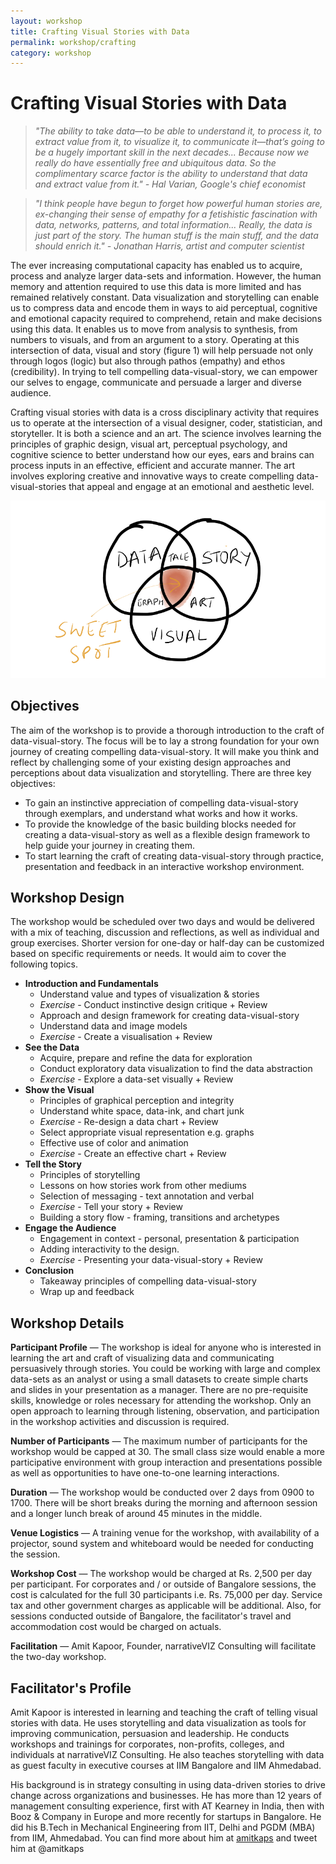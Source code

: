 ```yaml
---
layout: workshop
title: Crafting Visual Stories with Data
permalink: workshop/crafting
category: workshop
---
```


# Crafting Visual Stories with Data

> *"The ability to take data—to be able to understand it, to process it, to extract value from it, to visualize it, to communicate it—that’s going to be a hugely important skill in the next decades... Because now we really do have essentially free and ubiquitous data. So the complimentary scarce factor is the ability to understand that data and extract value from it." - Hal Varian, Google's chief economist*

> *"I think people have begun to forget how powerful human stories are, ex-changing their sense of empathy for a fetishistic fascination with data, networks, patterns, and total information... Really, the data is just part of the story. The human stuff is the main stuff, and the data should enrich it." - Jonathan Harris, artist and computer scientist*


The ever increasing computational capacity has enabled us to acquire, process and analyze larger data-sets and information. However, the human memory and attention required to use this data is more limited and has remained relatively constant. Data visualization and storytelling can enable us to compress data and encode them in ways to aid perceptual, cognitive and emotional capacity required to comprehend, retain and make decisions using this data. It enables us to move from analysis to synthesis, from numbers to visuals, and from an argument to a story. Operating at this intersection of data, visual and story (figure 1) will help persuade not only through logos (logic) but also through pathos (empathy) and ethos (credibility). In trying to tell compelling data-visual-story, we can empower our selves to engage, communicate and persuade a larger and diverse audience. 

Crafting visual stories with data is a cross disciplinary activity that requires us to operate at the intersection of a visual designer, coder, statistician, and storyteller. It is both a science and an art. The science involves learning the principles of graphic design, visual art, perceptual psychology, and cognitive science to better understand how our eyes, ears and brains can process inputs in an effective, efficient and accurate manner. The art involves exploring creative and innovative ways to create compelling data-visual-stories that appeal and engage at an emotional and aesthetic level.

![Intersection of Data, Visual, and Story](../../assets/img/data_story_visual.png)

## Objectives

The aim of the workshop is to provide a thorough introduction to the craft of data-visual-story. The focus will be to lay a strong foundation for your own journey of creating compelling data-visual-story. It will make you think and reflect by challenging some of your existing design approaches and perceptions about data visualization and storytelling. There are three key objectives: 

* To gain an instinctive appreciation of compelling data-visual-story through exemplars, and understand what works and how it works.
* To provide the knowledge of the basic building blocks needed for creating a data-visual-story as well as a flexible design framework to help guide your journey in creating them.
* To start learning the craft of creating data-visual-story through practice, presentation and feedback in an interactive workshop environment.

## Workshop Design

The workshop would be scheduled over two days and would be delivered with a mix of teaching, discussion and reflections, as well as individual and group exercises. Shorter version for one-day or half-day can be customized based on specific requirements or needs. It would aim to cover the following topics. 

* **Introduction and Fundamentals**
	- Understand value and types of visualization & stories 
	- *Exercise* - Conduct instinctive design critique + Review
	- Approach and design framework for creating data-visual-story
	- Understand data and image models
	- *Exercise* - Create a visualisation + Review
* **See the Data**
	- Acquire, prepare and refine the data for exploration
	- Conduct exploratory data visualization to find the data abstraction
	- *Exercise* - Explore a data-set visually + Review
* **Show the Visual**
	- Principles of graphical perception and integrity
	- Understand white space, data-ink, and chart junk
	- *Exercise* - Re-design a data chart + Review
	- Select appropriate visual representation e.g. graphs 
	- Effective use of color and animation
	- *Exercise* - Create an effective chart + Review 
* **Tell the Story**
	- Principles of storytelling 
	- Lessons on how stories work from other mediums
	- Selection of messaging - text annotation and verbal
	- *Exercise* - Tell your story + Review
	- Building a story flow - framing, transitions and archetypes
* **Engage the Audience**
	- Engagement in context - personal, presentation & participation 
	- Adding interactivity to the design.
	- *Exercise* - Presenting your data-visual-story + Review
* **Conclusion**
	- Takeaway principles of compelling data-visual-story
	- Wrap up and feedback


## Workshop Details
**Participant Profile** — The workshop is ideal for anyone who is interested in learning the art and craft of visualizing data and communicating persuasively through stories. You could be working with large and complex data-sets as an analyst or using a small datasets to create simple charts and slides in your presentation as a manager. There are no pre-requisite skills, knowledge or roles necessary for attending the workshop. Only an open approach to learning through listening, observation, and participation in the workshop activities and discussion is required.

**Number of Participants** —  The maximum number of participants for the workshop would be capped at 30. The small class size would enable a more participative environment with group interaction and presentations possible as well as opportunities to have one-to-one learning interactions. 

**Duration** — The workshop would be conducted over 2 days from 0900 to 1700. There will be short breaks during the morning and afternoon session and a longer lunch break of around 45 minutes in the middle.	

**Venue Logistics** — A training venue for the workshop, with availability of a projector, sound system and whiteboard would be needed for conducting the session.

**Workshop Cost** — The workshop would be charged at Rs. 2,500 per day per participant. For corporates and / or outside of Bangalore sessions, the cost is calculated for the full 30 participants i.e. Rs. 75,000 per day. Service tax and other government charges as applicable will be additional. Also, for sessions conducted outside of Bangalore, the facilitator's travel and accommodation cost would be charged on actuals.
 
**Facilitation** — Amit Kapoor, Founder, narrativeVIZ Consulting will facilitate the two-day workshop. 


## Facilitator's Profile
Amit Kapoor is interested in learning and teaching the craft of telling visual stories with data. He uses storytelling and data visualization as tools for improving communication, persuasion and leadership. He conducts workshops and trainings for corporates, non-profits, colleges, and individuals at narrativeVIZ Consulting. He also teaches storytelling with data as guest faculty in executive courses at IIM Bangalore and IIM Ahmedabad. 

His background is in strategy consulting in using data-driven stories to drive change across organizations and businesses. He has more than 12 years of management consulting experience, first with AT Kearney in India, then with Booz & Company in Europe and more recently for startups in Bangalore. He did his B.Tech in Mechanical Engineering from IIT, Delhi and PGDM (MBA) from IIM, Ahmedabad. You can find more about him at [amitkaps](http://amitkaps.com) and tweet him at @amitkaps

